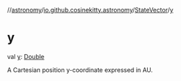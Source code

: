 //[astronomy](../../../index.md)/[io.github.cosinekitty.astronomy](../index.md)/[StateVector](index.md)/[y](y.md)

# y

val [y](y.md): [Double](https://kotlinlang.org/api/latest/jvm/stdlib/kotlin/-double/index.html)

A Cartesian position y-coordinate expressed in AU.
